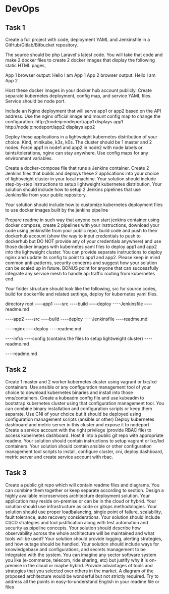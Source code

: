 # DevOps 


## Task 1
Create a full project with code, deployment YAML and Jenkinsfile in a GitHub/Gitlab/Bitbucket repository.

The source should be php Laravel's latest code. You will take that code and make 2 docker files to
create 2 docker images that display the following static HTML pages,

App 1 browser output: Hello I am App 1
App 2 browser output: Hello I am App 2

Host these docker images in your docker hub account publicly. Create separate kubernetes
deployment, config map, and service YAML files. Service should be node port.

Include an Nginx deployment that will serve app1 or app2 based on the API address. Use the nginx official image and mount config map to change the configuration.
http://nodeip:nodeport/app1 displays app1
http://nodeip:nodeport/app2 displays app2

Deploy these applications in a lightweight kubernetes distribution of your choice. Kind, minikube,
k3s, k0s. The cluster should be 1 master and 2 nodes. Force app1 in node1 and app2 in node2 with
node labels or taints/tolerations, nginx can stay anywhere. Use config maps for any environment
variables.

Create a docker-compose file that runs a Jenkins container. Create 2 Jenkins files that builds and
deploys these 2 applications into your choice of lightweight cluster in your local machine.
Your solution should include step-by-step instructions to setup lightweight kubernetes distribution,
Your solution should include how to setup 2 Jenkins pipelines that use Jenkinsfile from your
public repository.

Your solution should include how to customize kubernetes deployment files to use docker
images built by the jenkins pipeline

Prepare readme in such way that anyone can start jenkins container using docker compose,
create 2 pipelines with your instructions, download your code using jenkinsfile from your public
repo, build code and push to their dockerhub account (show the way to input credentials to push
to dockerhub but DO NOT provide any of your credentials anywhere) and use those docker
images with kubernetes yaml files to deploy app1 and app2 into the lightweight cluster. You can
provide separate instructions to deploy nginx and update its config to point to app1 and app2.
Please keep in mind common anti-patterns, security concerns and suggest how your solution
can be scaled up in future. BONUS point for anyone that can successfully integrate any service
mesh to handle api traffic routing from kubernetes end.

Your folder structure should look like the following, src for source codes, build for dockerfile and
related settings, deploy for kubernetes yaml files.

directory root
----app1
----src
----build
----deploy
----Jenkinsfile
----readme.md

----app2
----src
----build
----deploy
----Jenkinsfile
----readme.md

----nginx
----deploy
----readme.md

----infra
----config (contains the files to setup lightweight cluster)
----readme.md

----readme.md

## Task 2
Create 1 master and 2 worker kubernetes cluster using vagrant or lxc/lxd containers. Use
ansible or any configuration management tool of your choice to download kubernetes binaries
and install into those vms/containers. Create a kubeadm config file and use kubeadm to
bootstrap kubernetes cluster using that configuration management tool. You can combine binary
installation and configuration scripts or keep them separate.
Use CNI of your choice but it should be deployed using configuration management scripts
(ansible or other)
Deploy kubernetes dashboard and metric server in this cluster and expose it to nodeport.
Create a service account with the right privilege (provide RBAC file) to access kubernetes
dashboard. Host it into a public git repo with appropriate readme.
Your solution should contain instructions to setup vagrant or lxc/lxd containers.
Your solution should contain ansible or other configuration management tool scripts to install,
configure cluster, cni, deploy dashboard, metric server and create service account with rbac.

## Task 3
Create a public git repo which will contain readme files and diagrams. You can combine them
together or keep separate according to section.
Design a highly available microservices architecture deployment solution. Your application may
reside on-premise or can be in the cloud or hybrid.
Your solution should use infrastructure as code or gitops methodologies.
Your solution should use proper loadbalancing, single point of failure, scalability, fault tolerance,
auto recovery considerations.
Your solution should include CI/CD strategies and tool justification along with test automation
and security as pipeline concepts.
Your solution should describe how observability across the whole architecture will be maintained
and what tools will be used?
Your solution should provide logging, alerting strategies, and how outage should be handled.
Your solution should include ways for knowledgebase and configurations, and secrets management
to be integrated with the system.
You can imagine any sector software system you like (e-commerce, telecom, ride sharing, etc)
but justify why it is on-premise in the cloud or maybe hybrid. Provide advantages
of tools and strategies that you selected over others in the market.
A diagram of the proposed architecture would be wonderful but not strictly required. Try to
address all the points in easy-to-understand English in your readme file or files
